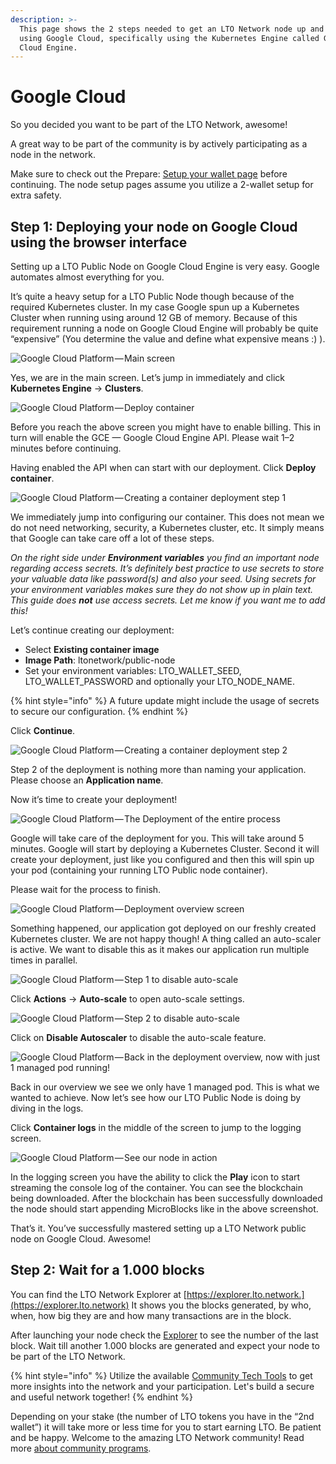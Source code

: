 ```yaml
---
description: >-
  This page shows the 2 steps needed to get an LTO Network node up and running
  using Google Cloud, specifically using the Kubernetes Engine called Google
  Cloud Engine.
---
```


# Google Cloud

So you decided you want to be part of the LTO Network, awesome!

A great way to be part of the community is by actively participating as a node in the network.

Make sure to check out the Prepare: [Setup your wallet page](../../../tutorials/mining/prepare-setup-your-wallet.md) before continuing. The node setup pages assume you utilize a 2-wallet setup for extra safety.

## Step 1: **Deploying your node on Google Cloud using the browser interface**

Setting up a LTO Public Node on Google Cloud Engine is very easy. Google automates almost everything for you.

It’s quite a heavy setup for a LTO Public Node though because of the required Kubernetes cluster. In my case Google spun up a Kubernetes Cluster when running using around 12 GB of memory. Because of this requirement running a node on Google Cloud Engine will probably be quite “expensive” (You determine the value and define what expensive means :) ).

![Google Cloud Platform — Main screen](https://cdn-images-1.medium.com/max/2400/1\*IPq70LODxJghc2363rw5fg.png)

Yes, we are in the main screen. Let’s jump in immediately and click **Kubernetes Engine** -> **Clusters**.

![Google Cloud Platform — Deploy container](https://cdn-images-1.medium.com/max/2400/1\*LDcn9MxG-5P7CzmR03B7\_Q.png)

Before you reach the above screen you might have to enable billing. This in turn will enable the GCE — Google Cloud Engine API. Please wait 1–2 minutes before continuing.

Having enabled the API when can start with our deployment. Click **Deploy container**.

![Google Cloud Platform — Creating a container deployment step 1](https://cdn-images-1.medium.com/max/2400/1\*pbScQ3JmVVsOFgITi55ROg.png)

We immediately jump into configuring our container. This does not mean we do not need networking, security, a Kubernetes cluster, etc. It simply means that Google can take care off a lot of these steps.

_On the right side under **Environment variables** you find an important node regarding access secrets. It’s definitely best practice to use secrets to store your valuable data like password(s) and also your seed. Using secrets for your environment variables makes sure they do not show up in plain text. This guide does **not** use access secrets. Let me know if you want me to add this!_

Let’s continue creating our deployment:

* Select **Existing container image**
* **Image Path**: ltonetwork/public-node
* Set your environment variables: LTO\_WALLET\_SEED, LTO\_WALLET\_PASSWORD and optionally your LTO\_NODE\_NAME.

{% hint style="info" %}
A future update might include the usage of secrets to secure our configuration.
{% endhint %}

Click **Continue**.

![Google Cloud Platform — Creating a container deployment step 2](https://cdn-images-1.medium.com/max/2400/1\*\_zSVFLK1osU80RYdInQHPQ.png)

Step 2 of the deployment is nothing more than naming your application. Please choose an **Application name**.

Now it’s time to create your deployment!

![Google Cloud Platform — The Deployment of the entire process](https://cdn-images-1.medium.com/max/2400/1\*pp0FPmyI0YOw76nfTAR5Lg.png)

Google will take care of the deployment for you. This will take around 5 minutes. Google will start by deploying a Kubernetes Cluster. Second it will create your deployment, just like you configured and then this will spin up your pod (containing your running LTO Public node container).

Please wait for the process to finish.

![Google Cloud Platform — Deployment overview screen](https://cdn-images-1.medium.com/max/2400/1\*0MhVJeAz7DHpIrcv-R31pA.png)

Something happened, our application got deployed on our freshly created Kubernetes cluster. We are not happy though! A thing called an auto-scaler is active. We want to disable this as it makes our application run multiple times in parallel.

![Google Cloud Platform — Step 1 to disable auto-scale](https://cdn-images-1.medium.com/max/2400/1\*6YgVeMiDUfNR7GYHtnZCeA.png)

Click **Actions** → **Auto-scale** to open auto-scale settings.

![Google Cloud Platform — Step 2 to disable auto-scale](https://cdn-images-1.medium.com/max/2400/1\*KuW5dgFZ6W\_wGUyAl-sqBw.png)

Click on **Disable Autoscaler** to disable the auto-scale feature.

![Google Cloud Platform — Back in the deployment overview, now with just 1 managed pod running!](https://cdn-images-1.medium.com/max/2400/1\*ofQck-GDLmkfkudZ0Ztbkw.png)

Back in our overview we see we only have 1 managed pod. This is what we wanted to achieve. Now let’s see how our LTO Public Node is doing by diving in the logs.

Click **Container logs** in the middle of the screen to jump to the logging screen.

![Google Cloud Platform — See our node in action](https://cdn-images-1.medium.com/max/2400/1\*uUz8CJJCM3AZeyvnrQJk8Q.png)

In the logging screen you have the ability to click the **Play** icon to start streaming the console log of the container. You can see the blockchain being downloaded. After the blockchain has been successfully downloaded the node should start appending MicroBlocks like in the above screenshot.

That’s it. You’ve successfully mastered setting up a LTO Network public node on Google Cloud. Awesome!

## **Step 2: Wait for a 1.000 blocks**

You can find the LTO Network Explorer at [https://explorer.lto.network.](https://explorer.lto.network) It shows you the blocks generated, by who, when, how big they are and how many transactions are in the block.

After launching your node check the [Explorer](https://explorer.lto.network) to see the number of the last block. Wait till another 1.000 blocks are generated and expect your node to be part of the LTO Network.

{% hint style="info" %}
Utilize the available [Community Tech Tools](https://blog.lto.network/distributed-workforce-community-dao-level-up/#tech-lab) to get more insights into the network and your participation. Let's build a secure and useful network together!
{% endhint %}

Depending on your stake (the number of LTO tokens you have in the “2nd wallet”) it will take more or less time for you to start earning LTO. Be patient and be happy. Welcome to the amazing LTO Network community! Read more [about community programs](https://blog.lto.network/distributed-workforce-community-dao-level-up/).
